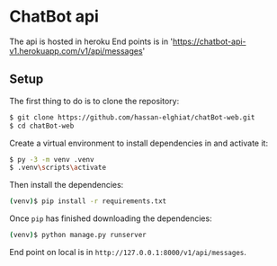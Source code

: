 # ChatBot api

The api is hosted in heroku
End points is in 'https://chatbot-api-v1.herokuapp.com/v1/api/messages'
## Setup

The first thing to do is to clone the repository:

```sh
$ git clone https://github.com/hassan-elghiat/chatBot-web.git
$ cd chatBot-web
```

Create a virtual environment to install dependencies in and activate it:

```sh
$ py -3 -m venv .venv
$ .venv\scripts\activate
```

Then install the dependencies:

```sh
(venv)$ pip install -r requirements.txt
```


Once `pip` has finished downloading the dependencies:
```sh
(venv)$ python manage.py runserver
```
End point on local is in `http://127.0.0.1:8000/v1/api/messages`.